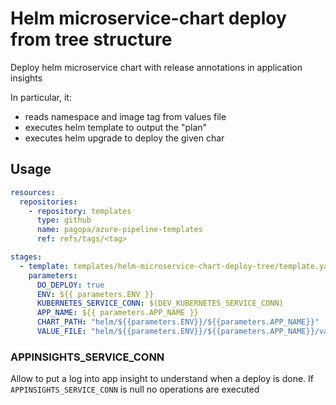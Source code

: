 # Helm microservice-chart deploy from tree structure

Deploy helm microservice chart with release annotations in application insights

In particular, it:
- reads namespace and image tag from values file
- executes helm template to output the "plan"
- executes helm upgrade to deploy the given char


## Usage

```yaml
resources:
  repositories:
    - repository: templates
      type: github
      name: pagopa/azure-pipeline-templates
      ref: refs/tags/<tag>

stages:
  - template: templates/helm-microservice-chart-deploy-tree/template.yaml@templates
    parameters:
      DO_DEPLOY: true
      ENV: ${{ parameters.ENV }}
      KUBERNETES_SERVICE_CONN: $(DEV_KUBERNETES_SERVICE_CONN)
      APP_NAME: ${{ parameters.APP_NAME }}
      CHART_PATH: "helm/${{parameters.ENV}}/${{parameters.APP_NAME}}"
      VALUE_FILE: "helm/${{parameters.ENV}}/${{parameters.APP_NAME}}/values.yaml"
```


### APPINSIGHTS_SERVICE_CONN

Allow to put a log into app insight to understand when a deploy is done. If `APPINSIGHTS_SERVICE_CONN` is null no operations are executed
